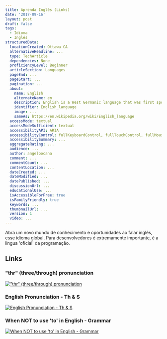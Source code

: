 ```yaml
---
title: Aprenda Inglês (Links)
date: '2017-09-16'
layout: post
draft: false
tags:
  - Idioma
  - Inglês
structuredData:
  locationCreated: Ottawa CA
  alternativeHeadline: ...
  type: TechArticle  
  dependencies: None
  proficiencyLevel: Beginner
  articleSection: Languages
  pageEnd: ...
  pageStart: ...
  pagination: ...
  about:
    name: English
    alternateName: en
    description: English is a West Germanic language that was first spoken in early medieval England and is now a global lingua franca.
    identifier: English_language
    image: ...
    sameAs: https://en.wikipedia.org/wiki/English_language
  accessMode: textual
  accessModeSufficient: textual
  accessibilityAPI: ARIA
  accessibilityControl: fullKeyboardControl, fullTouchControl, fullMouseControl
  accessibilitySummary: ...
  aggregateRating: ...
  audience: ...
  author: angeloocana
  comment: ...
  commentCount: ...
  contentLocation: ...
  dateCreated: ...
  dateModified: ...
  datePublished: ...
  discussionUrl: ...
  educationalUse: ...
  isAccessibleForFree: true
  isFamilyFriendly: true
  keywords: ...
  thumbnailUrl: ...
  version: 1
  video: ...
---
```


Abra um novo mundo de conhecimento e oportunidades ao falar inglês, esse idioma global.
Para desenvolvedores é extremamente importante, é a lingua 'oficial' da programação.

## Links

### "thr" (three/through) pronunciation
[!["thr" (three/through) pronunciation](https://img.youtube.com/vi/K-7G4g6OSrU/0.jpg)](https://www.youtube.com/watch?v=K-7G4g6OSrU)

### English Pronunciation - Th & S
[![English Pronunciation - Th & S](https://img.youtube.com/vi/LTIGndXwCXk/0.jpg)](https://www.youtube.com/watch?v=LTIGndXwCXk)

### When NOT to use 'to' in English - Grammar
[![When NOT to use 'to' in English - Grammar](https://img.youtube.com/vi/E4OkbPN4z7o/0.jpg)](https://www.youtube.com/watch?v=E4OkbPN4z7o)
